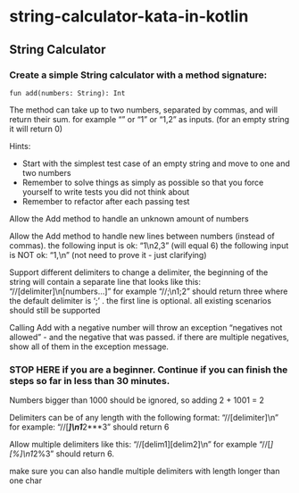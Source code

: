 # string-calculator-kata-in-kotlin

## String Calculator

### Create a simple String calculator with a method signature:

```
fun add(numbers: String): Int
```

The method can take up to two numbers, separated by commas, and will return their sum. 
for example “” or “1” or “1,2” as inputs.
(for an empty string it will return 0) 

Hints:

 - Start with the simplest test case of an empty string and move to one and two numbers
 - Remember to solve things as simply as possible so that you force yourself to write tests you did not think about
 - Remember to refactor after each passing test

Allow the Add method to handle an unknown amount of numbers

Allow the Add method to handle new lines between numbers (instead of commas).
the following input is ok: “1\n2,3” (will equal 6)
the following input is NOT ok: “1,\n” (not need to prove it - just clarifying)

Support different delimiters
to change a delimiter, the beginning of the string will contain a separate line that looks like this: “//[delimiter]\n[numbers…]” for example “//;\n1;2” should return three where the default delimiter is ‘;’ .
the first line is optional. all existing scenarios should still be supported

Calling Add with a negative number will throw an exception “negatives not allowed” - and the negative that was passed. 
if there are multiple negatives, show all of them in the exception message.

### STOP HERE if you are a beginner. Continue if you can finish the steps so far in less than 30 minutes.

Numbers bigger than 1000 should be ignored, so adding 2 + 1001 = 2

Delimiters can be of any length with the following format: “//[delimiter]\n” for example: “//[***]\n1***2***3” should return 6

Allow multiple delimiters like this: “//[delim1][delim2]\n” for example “//[*][%]\n1*2%3” should return 6.

make sure you can also handle multiple delimiters with length longer than one char